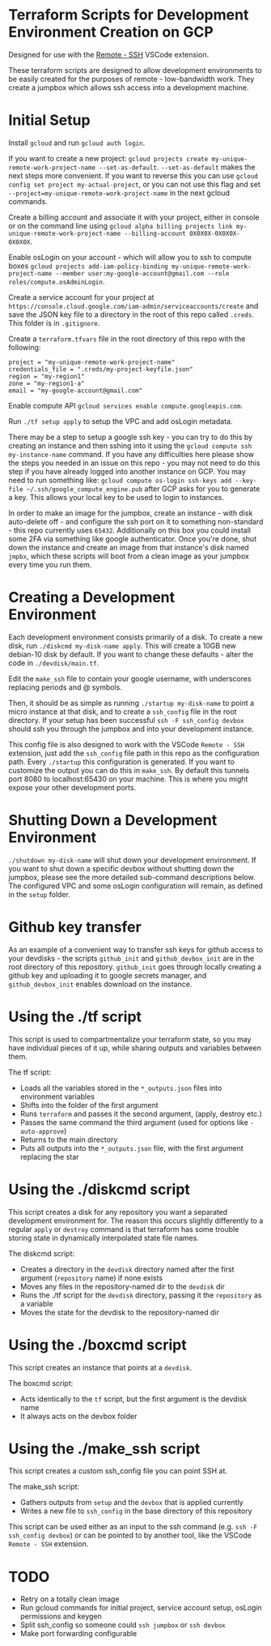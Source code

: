 # Terraform Scripts for Development Environment Creation on GCP

Designed for use with the [Remote - SSH](https://code.visualstudio.com/docs/remote/ssh) VSCode extension.

These terraform scripts are designed to allow development environments to be easily created for the purposes of remote - low-bandwidth work.  They create a jumpbox which allows ssh access into a development machine.

# Initial Setup

Install `gcloud` and run `gcloud auth login`.

If you want to create a new project: `gcloud projects create my-unique-remote-work-project-name --set-as-default`.  `--set-as-default` makes the next steps more convenient.  If you want to reverse this you can use `gcloud config set project my-actual-project`, or you can not use this flag and set `--project=my-unique-remote-work-project-name` in the next gcloud commands.

Create a billing account and associate it with your project, either in console or on the command line using `gcloud alpha billing projects link my-unique-remote-work-project-name --billing-account 0X0X0X-0X0X0X-0X0X0X`.

Enable osLogin on your account - which will allow you to ssh to compute boxes `gcloud projects add-iam-policy-binding my-unique-remote-work-project-name --member user:my-google-account@gmail.com --role roles/compute.osAdminLogin`.

Create a service account for your project at `https://console.cloud.google.com/iam-admin/serviceaccounts/create` and save the JSON key file to a directory in the root of this repo called `.creds`.  This folder is in `.gitignore`.

Create a `terraform.tfvars` file in the root directory of this repo with the following:

```
project = "my-unique-remote-work-project-name"
credentials_file = ".creds/my-project-keyfile.json"
region = "my-region1"
zone = "my-region1-a"
email = "my-google-account@gmail.com"
```

Enable compute API `gcloud services enable compute.googleapis.com`.

Run `./tf setup apply` to setup the VPC and add osLogin metadata.

There may be a step to setup a google ssh key - you can try to do this by creating an instance and then sshing into it using the `gcloud compute ssh my-instance-name` command.  If you have any difficulties here please show the steps you needed in an issue on this repo - you may not need to do this step if you have already logged into another instance on GCP.  You may need to run something like: `gcloud compute os-login ssh-keys add --key-file ~/.ssh/google_compute_engine.pub` after GCP asks for you to generate a key.  This allows your local key to be used to login to instances.

In order to make an image for the jumpbox, create an instance - with disk auto-delete off - and configure the ssh port on it to something non-standard - this repo currently uses `65432`.  Additionally on this box you could install some 2FA via something like google authenticator.  Once you're done, shut down the instance and create an image from that instance's disk named `jmpbx`, which these scripts will boot from a clean image as your jumpbox every time you run them.

# Creating a Development Environment

Each development environment consists primarily of a disk.  To create a new disk, run `./diskcmd my-disk-name apply`.  This will create a 10GB new debian-10 disk by default.  If you want to change these defaults - alter the code in `./devdisk/main.tf`.

Edit the `make_ssh` file to contain your google username, with underscores replacing periods and @ symbols.

Then, it should be as simple as running `./startup my-disk-name` to point a micro instance at that disk, and to create a `ssh_config` file in the root directory.  If your setup has been successful `ssh -F ssh_config devbox` should ssh you through the jumpbox and into your development instance.

This config file is also designed to work with the VSCode `Remote - SSH` extension, just add the `ssh_config` file path in this repo as the configuration path.  Every `./startup` this configuration is generated.  If you want to customize the output you can do this in `make_ssh`.  By default this tunnels port 8080 to localhost:65430 on your machine.  This is where you might expose your other development ports.

# Shutting Down a Development Environment

`./shutdown my-disk-name` will shut down your development environment.  If you want to shut down a specific devbox without shutting down the jumpbox, please see the more detailed sub-command descriptions below.  The configured VPC and some osLogin configuration will remain, as defined in the `setup` folder.

# Github key transfer

As an example of a convenient way to transfer ssh keys for github access to your devdisks - the scripts `github_init` and `github_devbox_init` are in the root directory of this repository.  `github_init` goes through locally creating a github key and uploading it to google secrets manager, and `github_devbox_init` enables download on the instance.

# Using the ./tf script

This script is used to compartmentalize your terraform state, so you may have individual pieces of it up, while sharing outputs and variables between them.

The tf script:
 - Loads all the variables stored in the `*_outputs.json` files into environment variables
 - Shifts into the folder of the first argument
 - Runs `terraform` and passes it the second argument, (apply, destroy etc.)
 - Passes the same command the third argument (used for options like `-auto-approve`)
 - Returns to the main directory
 - Puts all outputs into the `*_outputs.json` file, with the first argument replacing the star

# Using the ./diskcmd script

This script creates a disk for any repository you want a separated development environment for.  The reason this occurs slightly differently to a regular `apply` or `destroy` command is that terraform has some trouble storing state in dynamically interpolated state file names.

The diskcmd script:
 - Creates a directory in the `devdisk` directory named after the first argument (`repository` name) if none exists
 - Moves any files in the repository-named dir to the `devdisk` dir
 - Runs the ./tf script for the `devdisk` directory, passing it the `repository` as a variable
 - Moves the state for the devdisk to the repository-named dir

# Using the ./boxcmd script

This script creates an instance that points at a `devdisk`.

The boxcmd script:
 - Acts identically to the `tf` script, but the first argument is the devdisk name
 - It always acts on the devbox folder

 # Using the ./make_ssh script

This script creates a custom ssh_config file you can point SSH at.

The make_ssh script:
 - Gathers outputs from `setup` and the `devbox` that is applied currently
 - Writes a new file to `ssh_config` in the base directory of this repository

 This script can be used either as an input to the ssh command (e.g. `ssh -F ssh_config devbox`) or can be pointed to by another tool, like the VSCode `Remote - SSH` extension.

# TODO

* Retry on a totally clean image
* Run gcloud commands for initial project, service account setup, osLogin permissions and keygen
* Split ssh_config so someone could `ssh jumpbox` or `ssh devbox`
* Make port forwarding configurable
